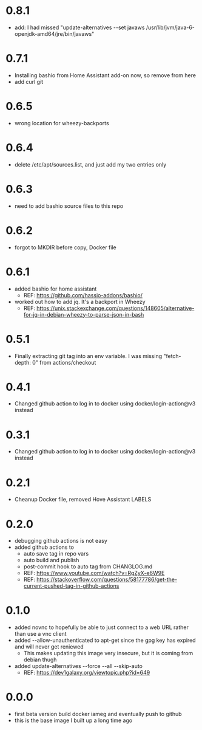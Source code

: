 
# 0.8.1
* add: I had missed "update-alternatives --set javaws /usr/lib/jvm/java-6-openjdk-amd64/jre/bin/javaws"

# 0.7.1
* Installing bashio from Home Assistant add-on now, so remove from here
* add curl git

# 0.6.5
* wrong location for wheezy-backports

# 0.6.4
* delete /etc/apt/sources.list, and just add my two entries only

# 0.6.3
* need to add bashio source files to this repo

# 0.6.2
* forgot to MKDIR before copy, Docker file

# 0.6.1
* added bashio for home assistant
    * REF: https://github.com/hassio-addons/bashio/
* worked out how to add jq. It's a backport in Wheezy
    * REF: https://unix.stackexchange.com/questions/148605/alternative-for-jq-in-debian-wheezy-to-parse-json-in-bash

# 0.5.1
* Finally extracting git tag into an env variable. I was missing "fetch-depth: 0" from actions/checkout

# 0.4.1
* Changed github action to log in to docker using docker/login-action@v3 instead

# 0.3.1
* Changed github action to log in to docker using docker/login-action@v3 instead

# 0.2.1
* Cheanup Docker file, removed Hove Assistant LABELS

# 0.2.0
* debugging github actions is not easy
* added github actions to
    * auto save tag in repo vars
    * auto build and publish
    * post-commit hook to auto tag from CHANGLOG.md
    * REF: https://www.youtube.com/watch?v=RgZyX-e6W9E
    * REF: https://stackoverflow.com/questions/58177786/get-the-current-pushed-tag-in-github-actions

# 0.1.0
* added novnc to hopefully be able to just connect to a web URL rather than use a vnc client
* added --allow-unauthenticated to apt-get since the gpg key has expired and will never get reniewed
    * This makes updating this image very insecure, but it is coming from debian thugh
* added update-alternatives --force --all --skip-auto
    * REF: https://dev1galaxy.org/viewtopic.php?id=649

# 0.0.0
* first beta version build docker iameg and eventually push to github
* this is the base image I built up a long time ago
